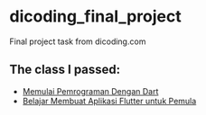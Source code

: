 # dicoding_final_project

Final project task from dicoding.com

## The class I passed:

- [Memulai Pemrograman Dengan Dart](https://www.dicoding.com/academies/191)
- [Belajar Membuat Aplikasi Flutter untuk Pemula](https://www.dicoding.com/academies/159)
